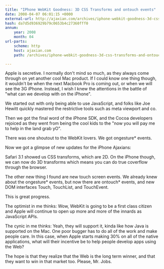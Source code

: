 ```yaml
---
title: "IPhone WebKit Goodness: 3D CSS Transforms and ontouch events"
date: 2008-04-07 06:01:15 +0000
external-url: http://ajaxian.com/archives/iphone-webkit-goodness-3d-css-transforms-and-ontouch-events
hash: da7d5d936929b79c0653b4c27360fff0
annum:
    year: 2008
    month: 04
url-parts:
    scheme: http
    host: ajaxian.com
    path: /archives/iphone-webkit-goodness-3d-css-transforms-and-ontouch-events

---
```


Apple is secretive. I normally don't mind so much, as they always come through on yet another cool Mac product. If I could know one thing though, it wouldn't be when the next Macbook Pro is coming out, or when we will see the 3G iPhone. Instead, I wish I knew the attentions in the battle of "what can we develop with on the iPhone".

We started out with only being able to use JavaScript, and folks like Joe Hewitt quickly mastered the restrictive tools such as meta viewport and co.

Then we got the final word of the iPhone SDK, and the Cocoa developers rejoiced as they went from being the cool kids to the "now you will pay me to help in the land grab yO".

There was one shoutout to the WebKit lovers. We got ongesture* events.

Now we got a glimpse of new updates for the iPhone Ajaxians:

Safari 3.1 showed us CSS transforms, which are 2D. On the iPhone though, we can now do 3D transforms which means you can do true coverflow through the browser.

The other new thing I found are new touch screen events.  We already knew about the ongesture* events, but now there are ontouch* events, and new DOM interfaces Touch, TouchList, and TouchEvent.

This is great progress. 

The optimist in me thinks: Wow, WebKit is going to be a first class citizen and Apple will continue to open up more and more of the innards as JavaScript APIs. 

The cynic in me thinks: Yeah, they will support it, kinda like how Java is supported on the Mac. One poor bugger has to do all of the work and make people care. In this case, when Apple starts making 30% on all of the native applications, what will their incentive be to help people develop apps using the Web?

The hope is that they realize that the Web is the long term winner, and that they want to win in that market too. Please, Mr. Jobs.
